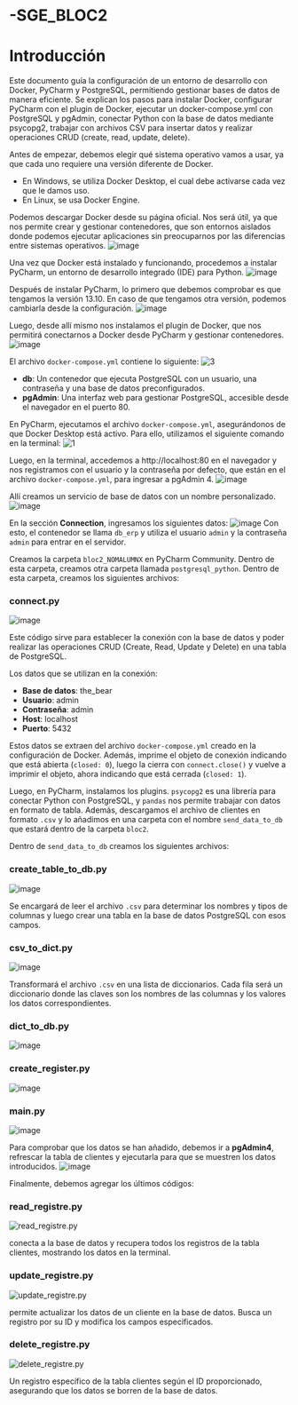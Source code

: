 # -SGE_BLOC2

# Introducción
Este documento guía la configuración de un entorno de desarrollo con Docker, PyCharm y PostgreSQL, permitiendo gestionar bases de datos de manera eficiente. Se explican los pasos para instalar Docker, configurar PyCharm con el plugin de Docker, ejecutar un docker-compose.yml con PostgreSQL y pgAdmin, conectar Python con la base de datos mediante psycopg2, trabajar con archivos CSV para insertar datos y realizar operaciones CRUD (create, read, update, delete).

Antes de empezar, debemos elegir qué sistema operativo vamos a usar, ya que cada uno requiere una versión diferente de Docker.
- En Windows, se utiliza Docker Desktop, el cual debe activarse cada vez que le damos uso.
- En Linux, se usa Docker Engine.

Podemos descargar Docker desde su página oficial. Nos será útil, ya que nos permite crear y gestionar contenedores, que son entornos aislados donde podemos ejecutar aplicaciones sin preocuparnos por las diferencias entre sistemas operativos.
![image](https://github.com/user-attachments/assets/734634e7-3f77-4dd4-89ad-bb05a68cab20)

Una vez que Docker está instalado y funcionando, procedemos a instalar PyCharm, un entorno de desarrollo integrado (IDE) para Python.
![image](https://github.com/user-attachments/assets/ed72d987-5dd8-49db-b556-6cff646cd1cd)

Después de instalar PyCharm, lo primero que debemos comprobar es que tengamos la versión 13.10. En caso de que tengamos otra versión, podemos cambiarla desde la configuración.
![image](https://github.com/user-attachments/assets/0bfcec37-f4cb-49b2-b5d8-12cdbc45ab8a)

Luego, desde allí mismo nos instalamos el plugin de Docker, que nos permitirá conectarnos a Docker desde PyCharm y gestionar contenedores.
![image](https://github.com/user-attachments/assets/1a4bccac-2f06-46e6-bc07-7451d4e2c7f3)

El archivo `docker-compose.yml` contiene lo siguiente:
![3](https://github.com/user-attachments/assets/578f07d1-cafa-4f48-a94f-e512670b7b76)
- **db**: Un contenedor que ejecuta PostgreSQL con un usuario, una contraseña y una base de datos preconfigurados.
- **pgAdmin**: Una interfaz web para gestionar PostgreSQL, accesible desde el navegador en el puerto 80.

En PyCharm, ejecutamos el archivo `docker-compose.yml`, asegurándonos de que Docker Desktop está activo. Para ello, utilizamos el siguiente comando en la terminal:
![1](https://github.com/user-attachments/assets/f14eb01c-8277-49af-af65-74e99a6b7ebc)

Luego, en la terminal, accedemos a http://localhost:80 en el navegador y nos registramos con el usuario y la contraseña por defecto, que están en el archivo `docker-compose.yml`, para ingresar a pgAdmin 4.
![image](https://github.com/user-attachments/assets/2a0716a7-3082-4fe8-b896-828ccb30551c)

Allí creamos un servicio de base de datos con un nombre personalizado.
![image](https://github.com/user-attachments/assets/3962075c-99b9-49f1-81cd-cfad964a1fe4)

En la sección **Connection**, ingresamos los siguientes datos:
![image](https://github.com/user-attachments/assets/a9330aab-ef11-40ba-af9a-6b5bd0f830fe)
Con esto, el contenedor se llama `db_erp` y utiliza el usuario `admin` y la contraseña `admin` para entrar en el servidor.

Creamos la carpeta `bloc2_NOMALUMNX` en PyCharm Community. Dentro de esta carpeta, creamos otra carpeta llamada `postgresql_python`. Dentro de esta carpeta, creamos los siguientes archivos:

### **connect.py**
![image](https://github.com/user-attachments/assets/8384095b-4b2c-496e-bdca-489abf41b1b6)

Este código sirve para establecer la conexión con la base de datos y poder realizar las operaciones CRUD (Create, Read, Update y Delete) en una tabla de PostgreSQL.

Los datos que se utilizan en la conexión:
- **Base de datos**: the_bear
- **Usuario**: admin
- **Contraseña**: admin
- **Host**: localhost
- **Puerto**: 5432

Estos datos se extraen del archivo `docker-compose.yml` creado en la configuración de Docker. Además, imprime el objeto de conexión indicando que está abierta (`closed: 0`), luego la cierra con `connect.close()` y vuelve a imprimir el objeto, ahora indicando que está cerrada (`closed: 1`).

Luego, en PyCharm, instalamos los plugins. `psycopg2` es una librería para conectar Python con PostgreSQL, y `pandas` nos permite trabajar con datos en formato de tabla. Además, descargamos el archivo de clientes en formato `.csv` y lo añadimos en una carpeta con el nombre `send_data_to_db` que estará dentro de la carpeta `bloc2`.

Dentro de `send_data_to_db` creamos los siguientes archivos:

### **create_table_to_db.py**
![image](https://github.com/user-attachments/assets/ebae9996-4abf-494d-90e7-3bb6d4a324ec)

Se encargará de leer el archivo `.csv` para determinar los nombres y tipos de columnas y luego crear una tabla en la base de datos PostgreSQL con esos campos.

### **csv_to_dict.py**
![image](https://github.com/user-attachments/assets/05362e47-38b4-4b28-86e0-86e6a6715db4)

Transformará el archivo `.csv` en una lista de diccionarios. Cada fila será un diccionario donde las claves son los nombres de las columnas y los valores los datos correspondientes.

### **dict_to_db.py**
![image](https://github.com/user-attachments/assets/dad241b0-7611-42aa-9eed-f9c0291912e8)

### **create_register.py**
![image](https://github.com/user-attachments/assets/4135f0b1-f0d4-464d-bcc8-547f7cdde8e7)

### **main.py**
![image](https://github.com/user-attachments/assets/5710dbbe-f56f-4579-a287-22562a08ceb2)

Para comprobar que los datos se han añadido, debemos ir a **pgAdmin4**, refrescar la tabla de clientes y ejecutarla para que se muestren los datos introducidos.
![image](https://github.com/user-attachments/assets/23373626-0c1e-457e-9d6a-55800ff1e907)

Finalmente, debemos agregar los últimos códigos:

### **read_registre.py**

![read_registre.py](https://github.com/user-attachments/assets/9dd46f56-ea2d-47d5-8f7f-7b266f8362f3)

conecta a la base de datos y recupera todos los registros de la tabla clientes, mostrando los datos en la terminal.

### **update_registre.py**

![update_registre.py](https://github.com/user-attachments/assets/38be6ed6-03c9-4d0d-a623-c215b8ff60bc)

permite actualizar los datos de un cliente en la base de datos. Busca un registro por su ID y modifica los campos especificados.

### **delete_registre.py**

![delete_registre.py](https://github.com/user-attachments/assets/9d241fc2-731c-495e-b3b0-0c42d04d9fcb)

Un registro específico de la tabla clientes según el ID proporcionado, asegurando que los datos se borren de la base de datos.

